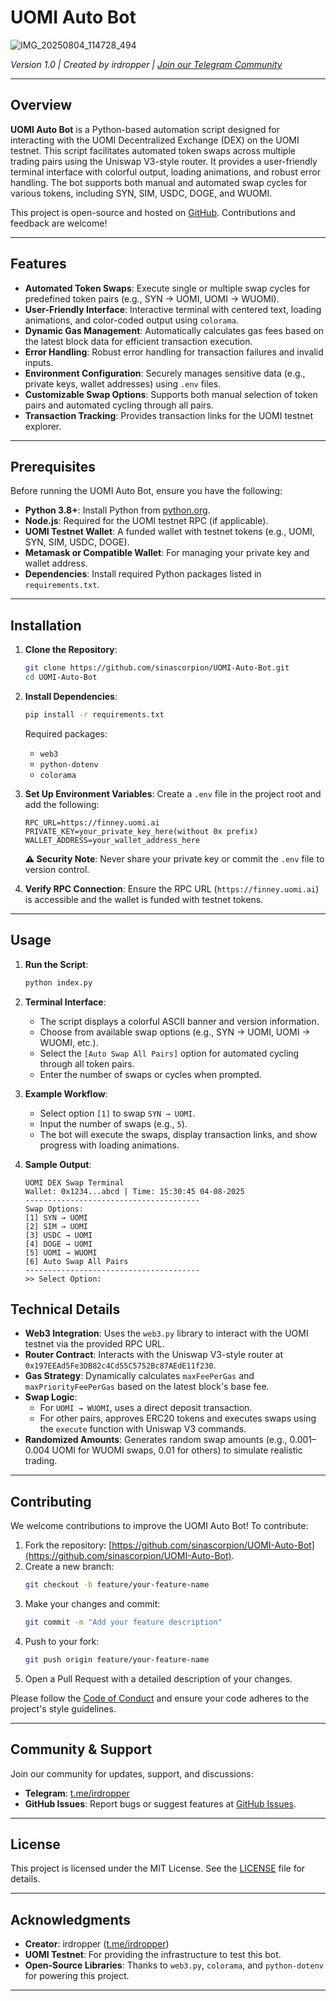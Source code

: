 # UOMI Auto Bot
![IMG_20250804_114728_494](https://github.com/user-attachments/assets/142425f7-0dd2-4335-863b-27942c0bf398)

*Version 1.0 | Created by irdropper | [Join our Telegram Community](https://t.me/irdropper)*

---

## Overview

**UOMI Auto Bot** is a Python-based automation script designed for interacting with the UOMI Decentralized Exchange (DEX) on the UOMI testnet. This script facilitates automated token swaps across multiple trading pairs using the Uniswap V3-style router. It provides a user-friendly terminal interface with colorful output, loading animations, and robust error handling. The bot supports both manual and automated swap cycles for various tokens, including SYN, SIM, USDC, DOGE, and WUOMI.

This project is open-source and hosted on [GitHub](https://github.com/UOMI-Auto-Bot). Contributions and feedback are welcome!

---

## Features

- **Automated Token Swaps**: Execute single or multiple swap cycles for predefined token pairs (e.g., SYN → UOMI, UOMI → WUOMI).
- **User-Friendly Interface**: Interactive terminal with centered text, loading animations, and color-coded output using `colorama`.
- **Dynamic Gas Management**: Automatically calculates gas fees based on the latest block data for efficient transaction execution.
- **Error Handling**: Robust error handling for transaction failures and invalid inputs.
- **Environment Configuration**: Securely manages sensitive data (e.g., private keys, wallet addresses) using `.env` files.
- **Customizable Swap Options**: Supports both manual selection of token pairs and automated cycling through all pairs.
- **Transaction Tracking**: Provides transaction links for the UOMI testnet explorer.

---

## Prerequisites

Before running the UOMI Auto Bot, ensure you have the following:

- **Python 3.8+**: Install Python from [python.org](https://www.python.org/downloads/).
- **Node.js**: Required for the UOMI testnet RPC (if applicable).
- **UOMI Testnet Wallet**: A funded wallet with testnet tokens (e.g., UOMI, SYN, SIM, USDC, DOGE).
- **Metamask or Compatible Wallet**: For managing your private key and wallet address.
- **Dependencies**: Install required Python packages listed in `requirements.txt`.

---

## Installation

1. **Clone the Repository**:
   ```bash
   git clone https://github.com/sinascorpion/UOMI-Auto-Bot.git
   cd UOMI-Auto-Bot
   ```

2. **Install Dependencies**:
   ```bash
   pip install -r requirements.txt
   ```

   Required packages:
   - `web3`
   - `python-dotenv`
   - `colorama`

3. **Set Up Environment Variables**:
   Create a `.env` file in the project root and add the following:
   ```plaintext
   RPC_URL=https://finney.uomi.ai
   PRIVATE_KEY=your_private_key_here(without 0x prefix)
   WALLET_ADDRESS=your_wallet_address_here
   ```

   **⚠️ Security Note**: Never share your private key or commit the `.env` file to version control.

4. **Verify RPC Connection**:
   Ensure the RPC URL (`https://finney.uomi.ai`) is accessible and the wallet is funded with testnet tokens.

---

## Usage

1. **Run the Script**:
   ```bash
   python index.py
   ```

2. **Terminal Interface**:
   - The script displays a colorful ASCII banner and version information.
   - Choose from available swap options (e.g., SYN → UOMI, UOMI → WUOMI, etc.).
   - Select the `[Auto Swap All Pairs]` option for automated cycling through all token pairs.
   - Enter the number of swaps or cycles when prompted.

3. **Example Workflow**:
   - Select option `[1]` to swap `SYN → UOMI`.
   - Input the number of swaps (e.g., `5`).
   - The bot will execute the swaps, display transaction links, and show progress with loading animations.

4. **Sample Output**:
   ```
   UOMI DEX Swap Terminal
   Wallet: 0x1234...abcd | Time: 15:30:45 04-08-2025
   ---------------------------------------
   Swap Options:
   [1] SYN → UOMI
   [2] SIM → UOMI
   [3] USDC → UOMI
   [4] DOGE → UOMI
   [5] UOMI → WUOMI
   [6] Auto Swap All Pairs
   ---------------------------------------
   >> Select Option: 
   ```

## Technical Details

- **Web3 Integration**: Uses the `web3.py` library to interact with the UOMI testnet via the provided RPC URL.
- **Router Contract**: Interacts with the Uniswap V3-style router at `0x197EEAd5Fe3DB82c4Cd55C5752Bc87AEdE11f230`.
- **Gas Strategy**: Dynamically calculates `maxFeePerGas` and `maxPriorityFeePerGas` based on the latest block's base fee.
- **Swap Logic**:
  - For `UOMI → WUOMI`, uses a direct deposit transaction.
  - For other pairs, approves ERC20 tokens and executes swaps using the `execute` function with Uniswap V3 commands.
- **Randomized Amounts**: Generates random swap amounts (e.g., 0.001–0.004 UOMI for WUOMI swaps, 0.01 for others) to simulate realistic trading.

---

## Contributing

We welcome contributions to improve the UOMI Auto Bot! To contribute:

1. Fork the repository: [https://github.com/sinascorpion/UOMI-Auto-Bot](https://github.com/sinascorpion/UOMI-Auto-Bot).
2. Create a new branch:
   ```bash
   git checkout -b feature/your-feature-name
   ```
3. Make your changes and commit:
   ```bash
   git commit -m "Add your feature description"
   ```
4. Push to your fork:
   ```bash
   git push origin feature/your-feature-name
   ```
5. Open a Pull Request with a detailed description of your changes.

Please follow the [Code of Conduct](CODE_OF_CONDUCT.md) and ensure your code adheres to the project's style guidelines.

---

## Community & Support

Join our community for updates, support, and discussions:
- **Telegram**: [t.me/irdropper](https://t.me/irdropper)
- **GitHub Issues**: Report bugs or suggest features at [GitHub Issues](https://github.com/sinascorpion/UOMI-Auto-Bot/issues).

---

## License

This project is licensed under the MIT License. See the [LICENSE](LICENSE) file for details.

---

## Acknowledgments

- **Creator**: irdropper ([t.me/irdropper](https://t.me/irdropper))
- **UOMI Testnet**: For providing the infrastructure to test this bot.
- **Open-Source Libraries**: Thanks to `web3.py`, `colorama`, and `python-dotenv` for powering this project.

---
